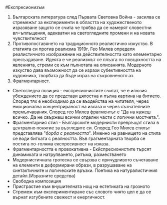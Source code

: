 #Експресионизъм
1. Българската литература след Първата Световна Война - засилва се стремежът за експерименти в областта на художественото изразяване защото се счита че трябва да се намерят словестни вл=ъплъщения, адекватни на светогледните промени и на новата чувствителност 
2. Противопоставянето на традиционното реалистично изкуство. В статията си против реализма 1919г. Гео Милев определя реалистичното изображение на действителността като елементарно пресъздаване. Идеята е че реализмът се плъзга по повърхността на явленията, стреми се към пълнотата на описанията. Модерното изкуство дава възможност да се изрази субективността на художника, творбата да бъде израз на съкровненото аз. 
3. Фрагментарност.
 - Светогледна позиция - експресионистите считат, че е илюзия убеждението да се представи цялостна и пълна картина на битието. Според тях е необходимо да се въздейства на читателя, через емоционална концентрираност на изказа и через съзнателните премълчавания. Според гео Милев фрагментът е "Да на кажеш всичко. Да не свържеш всички отделни части с логични мостчета.".
 - Фрагментарния стил - Българските модернисти превръщат стила в централно понятие за възгледите си. Според Гео Милев стилът представлява "*борба с реалността*". Именно на равнището на стила се води битката с реалността. Във грагментарната творба се постига по-голяма експресивност на изказа. 
 - Фрагментарността е провокативна - Екйспресионистите търсят динамиката и натрупването, ритъма, разместването
 - Модернистичната гротеска се свързва с причудливото съчетаване на елементи в деформирани образи, в разрушаване на синтактичните и логическите връзки. Поетика на натуралистичния детайл.(Изразните средства)
 - Свободна композиция
 - Пристрастие към внушителната нощ на естетиката на грозното
 - Стремеж към експериментиране със словото чиято цел е да се върнат изгубените свежест и енергичност.
